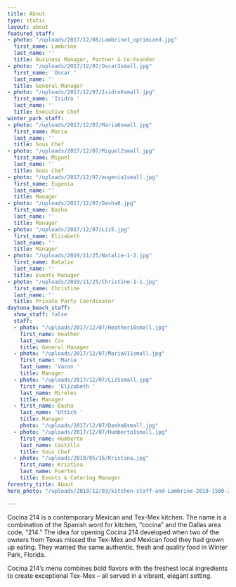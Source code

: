 ```yaml
---
title: About
type: static
layout: about
featured_staff:
- photo: "/uploads/2017/12/08/Lambrine1_optimized.jpg"
  first_name: Lambrine
  last_name: ''
  title: Business Manager, Partner & Co-Founder
- photo: "/uploads/2017/12/07/Oscar2small.jpg"
  first_name: 'Oscar '
  last_name: ''
  title: General Manager
- photo: "/uploads/2017/12/07/Isidro6small.jpg"
  first_name: 'Isidro '
  last_name: ''
  title: Executive Chef
winter_park_staff:
- photo: "/uploads/2017/12/07/Maria6small.jpg"
  first_name: Maria
  last_name: ''
  title: Sous Chef
- photo: "/uploads/2017/12/07/Miguel2small.jpg"
  first_name: Miguel
  last_name: ''
  title: Sous Chef
- photo: "/uploads/2017/12/07/eugenia1small.jpg"
  first_name: Eugenia
  last_name: ''
  title: Manager
- photo: "/uploads/2017/12/07/Dasha8.jpg"
  first_name: Dasha
  last_name: ''
  title: Manager
- photo: "/uploads/2017/12/07/Liz5.jpg"
  first_name: Elizabeth
  last_name: ''
  title: Manager
- photo: "/uploads/2019/11/25/Natalie-1-2.jpg"
  first_name: Natalie
  last_name: ''
  title: Events Manager
- photo: "/uploads/2019/11/25/Christine-1-1.jpg"
  first_name: Christine
  last_name: ''
  title: Private Party Coordinator
daytona_beach_staff:
  show_staff: false
  staff:
  - photo: "/uploads/2017/12/07/Heather10small.jpg"
    first_name: Heather
    last_name: Cox
    title: General Manager
  - photo: "/uploads/2017/12/07/MariaV11small.jpg"
    first_name: 'Maria '
    last_name: 'Varon '
    title: Manager
  - photo: "/uploads/2017/12/07/Liz5small.jpg"
    first_name: 'Elizabeth '
    last_name: Mireles
    title: Manager
  - first_name: Dasha
    last_name: 'Ottich '
    title: Manager
    photo: "/uploads/2017/12/07/Dasha8small.jpg"
  - photo: "/uploads/2017/12/07/Humberto1small.jpg"
    first_name: Humberto
    last_name: Castillo
    title: Sous Chef
  - photo: "/uploads/2018/05/16/Kristina.jpg"
    first_name: Kristina
    last_name: Fuertes
    title: Events & Catering Manager
forestry_title: About
hero_photo: "/uploads/2019/12/03/kitchen-staff-and-Lambrine-2019-1500-2500.jpg"

---
```

Cocina 214 is a contemporary Mexican and Tex-Mex kitchen. The name is a combination of the Spanish word for kitchen, “cocina” and the Dallas area code, “214.” The idea for opening Cocina 214 developed when two of the owners from Texas missed the Tex-Mex and Mexican food they had grown up eating. They wanted the same authentic, fresh and quality food in Winter Park, Florida.

Cocina 214’s menu combines bold flavors with the freshest local ingredients to create exceptional Tex-Mex – all served in a vibrant, elegant setting.